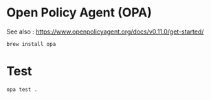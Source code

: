 # Open Policy Agent (OPA)
See also : https://www.openpolicyagent.org/docs/v0.11.0/get-started/ 

```
brew install opa
```

# Test 
``` 
opa test .
```
